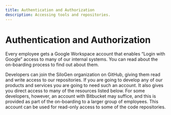 ```yaml
---
title: Authentication and Authorization
description: Accessing tools and repositories.
---
```


# Authentication and Authorization

Every employee gets a Google Workspace account that enables “Login with Google” access to many of our internal
systems. You can read about the on-boarding process to find out about them.

Developers can join the SiloGen organization on GitHub, giving them read and write access to our repositories.
If you are going to develop any of our products and services you are going to need such an account. It also
gives you direct access to many of the resources listed below. For some developers, however,
an account with Bitbucket may suffice, and this is provided as part of the on-boarding to a larger group
of employees. This account can be used for read-only access to some of the code repositories.
